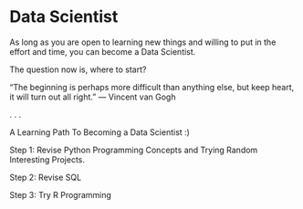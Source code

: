 # Data Scientist


As long as you are open to learning new things and willing to put in the effort and time, you can become a Data Scientist.

The question now is, where to start?

“The beginning is perhaps more difficult than anything else, but keep heart, it will turn out all right.” ― Vincent van Gogh

.
.
.


A Learning Path To Becoming a Data Scientist :)

Step 1: Revise Python Programming Concepts and Trying Random Interesting Projects.

Step 2: Revise SQL

Step 3: Try R Programming
